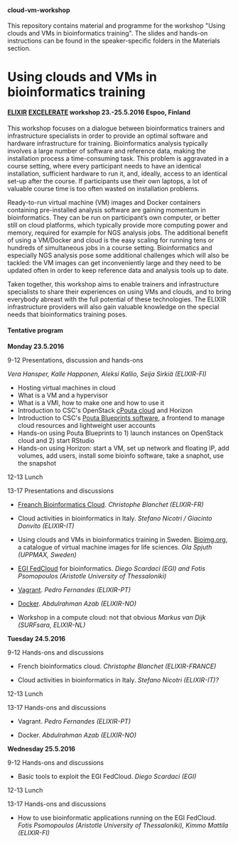 #### cloud-vm-workshop
This repository contains material and programme for the workshop "Using clouds and VMs in bioinformatics training". The slides and hands-on instructions can be found in the speaker-specific folders in the Materials section.

# Using clouds and VMs in bioinformatics training
#### [ELIXIR](https://www.elixir-europe.org/) [EXCELERATE](https://www.elixir-europe.org/excelerate) workshop 23.-25.5.2016 Espoo, Finland

This workshop focuses on a dialogue between bioinformatics trainers and infrastructure specialists in order to provide an optimal software and hardware infrastructure for training. Bioinformatics analysis typically involves a large number of software and reference data, making the installation process a time-consuming task. This problem is aggravated in a course setting, where every participant needs to have an identical installation, sufficient hardware to run it, and, ideally, access to an identical set-up after the course. If participants use their own laptops, a lot of valuable course time is too often wasted on installation problems.

Ready-to-run virtual machine (VM) images and Docker containers containing pre-installed analysis software are gaining momentum in bioinformatics. They can be run on participant’s own computer, or better still on cloud platforms, which typically provide more computing power and memory, required for example for NGS analysis jobs. The additional benefit of using a VM/Docker and cloud is the easy scaling for running tens or hundreds of simultaneous jobs in a course setting. Bioinformatics and especially NGS analysis pose some additional challenges which will also be tackled: the VM images can get inconveniently large and they need to be updated often in order to keep reference data and analysis tools up to date.

Taken together, this workshop aims to enable trainers and infrastructure specialists to share their experiences on using VMs and clouds, and to bring everybody abreast with the full potential of these technologies. The ELIXIR infrastructure providers will also gain valuable knowledge on the special needs that bioinformatics training poses. 

#### Tentative program

**Monday 23.5.2016**

9-12 Presentations, discussion and hands-ons

*Vera Hansper, Kalle Happonen, Aleksi Kallio, Seija Sirkiä (ELIXIR-FI)*
- Hosting virtual machines in cloud
- What is a VM and a hypervisor
- What is a VMI, how to make one and how to use it
- Introduction to CSC's OpenStack [cPouta cloud](https://research.csc.fi/pouta-user-guide) and Horizon
- Introduction to CSC's [Pouta Blueprints software](https://github.com/CSC-IT-Center-for-Science/pouta-blueprints), a frontend to manage cloud resources and lightweight user accounts
- Hands-on using Pouta Blueprints to 1) launch instances on OpenStack cloud and 2) start RStudio
- Hands-on using Horizon: start a VM, set up network and floating IP, add volumes, add users, install some bioinfo software, take a snaphot, use the snapshot

12-13 Lunch

13-17 Presentations and discussions

- [Freanch Bioinformatics Cloud](http://www.france-bioinformatique.fr/en/cloud). *Christophe Blanchet (ELIXIR-FR)*

- Cloud activities in bioinformatics in Italy. *Stefano Nicotri / Giacinto Donvito (ELIXIR-IT)* 

- Using clouds and VMs in bioinformatics training in Sweden. [Bioimg.org](https://bioimg.org/), a catalogue of virtual machine images for life sciences. *Ola Spjuth (UPPMAX, Sweden)*  

- [EGI FedCloud](https://www.egi.eu/solutions/fed-cloud/) for bioinformatics. *Diego Scardaci (EGI) and Fotis Psomopoulos (Aristotle University of Thessaloniki)* 

- [Vagrant](https://www.vagrantup.com/). *Pedro Fernandes (ELIXIR-PT)*

- [Docker](https://www.docker.com/). *Abdulrahman Azab (ELIXIR-NO)*

- Workshop in a compute cloud: not that obvious *Markus van Dijk (SURFsara, ELIXIR-NL)*

**Tuesday 24.5.2016**

9-12 Hands-ons and discussions

- French bioinformatics cloud. *Christophe Blanchet (ELIXIR-FRANCE)*

- Cloud activities in bioinformatics in Italy. *Stefano Nicotri (ELIXIR-IT)?*

12-13 Lunch

13-17 Hands-ons and discussions

- Vagrant. *Pedro Fernandes (ELIXIR-PT)*

- Docker. *Abdulrahman Azab (ELIXIR-NO)*

**Wednesday 25.5.2016**

9-12 Hands-ons and discussions

- Basic tools to exploit the EGI FedCloud. *Diego Scardaci (EGI)*

12-13 Lunch

13-17 Hands-ons and discussions

- How to use bioinformatic applications running on the EGI FedCloud. *Fotis Psomopoulos (Aristotle University of Thessaloniki), Kimmo Mattila (ELIXIR-FI)*

